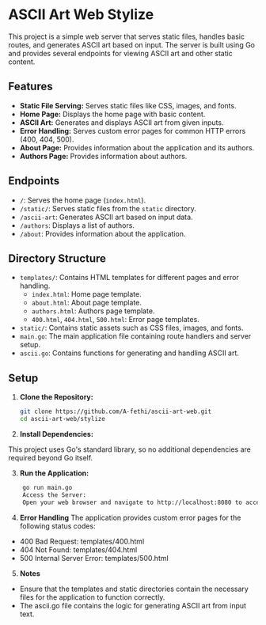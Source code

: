# ASCII Art Web Stylize

This project is a simple web server that serves static files, handles basic routes, and generates ASCII art based on input. The server is built using Go and provides several endpoints for viewing ASCII art and other static content.

## Features

- **Static File Serving:** Serves static files like CSS, images, and fonts.
- **Home Page:** Displays the home page with basic content.
- **ASCII Art:** Generates and displays ASCII art from given inputs.
- **Error Handling:** Serves custom error pages for common HTTP errors (400, 404, 500).
- **About Page:** Provides information about the application and its authors.
- **Authors Page:** Provides information about authors.

## Endpoints

- `/`: Serves the home page (`index.html`).
- `/static/`: Serves static files from the `static` directory.
- `/ascii-art`: Generates ASCII art based on input data.
- `/authors`: Displays a list of authors.
- `/about`: Provides information about the application.

## Directory Structure

- `templates/`: Contains HTML templates for different pages and error handling.
  - `index.html`: Home page template.
  - `about.html`: About page template.
  - `authors.html`: Authors page template.
  - `400.html`, `404.html`, `500.html`: Error page templates.
- `static/`: Contains static assets such as CSS files, images, and fonts.
- `main.go`: The main application file containing route handlers and server setup.
- `ascii.go`: Contains functions for generating and handling ASCII art.

## Setup

1. **Clone the Repository:**

   ```bash
   git clone https://github.com/A-fethi/ascii-art-web.git
   cd ascii-art-web/stylize
    ```
2. **Install Dependencies:**

This project uses Go's standard library, so no additional dependencies are required beyond Go itself.

3. **Run the Application:**
```bash
    go run main.go
    Access the Server:
    Open your web browser and navigate to http://localhost:8080 to access the home page and explore the other endpoints.
```

4. **Error Handling**
The application provides custom error pages for the following status codes:

- 400 Bad Request: templates/400.html
- 404 Not Found: templates/404.html
- 500 Internal Server Error: templates/500.html

5. **Notes**
- Ensure that the templates and static directories contain the necessary files for the application to function correctly.
- The ascii.go file contains the logic for generating ASCII art from input text.